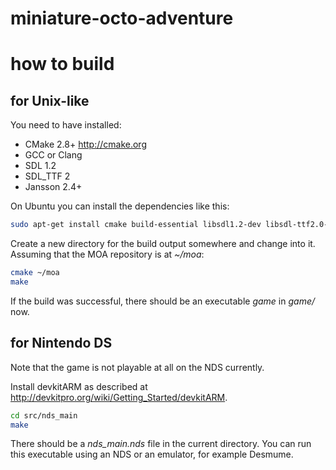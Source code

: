 miniature-octo-adventure
========================

how to build
============

for Unix-like
-------------

You need to have installed:
- CMake 2.8+ http://cmake.org
- GCC or Clang
- SDL 1.2
- SDL_TTF 2
- Jansson 2.4+

On Ubuntu you can install the dependencies like this:
```sh
sudo apt-get install cmake build-essential libsdl1.2-dev libsdl-ttf2.0-dev libjansson-dev
```

Create a new directory for the build output somewhere and change into it.
Assuming that the MOA repository is at *~/moa*:
```sh
cmake ~/moa
make
```

If the build was successful, there should be an executable *game* in *game/* now.

for Nintendo DS
---------------

Note that the game is not playable at all on the NDS currently.

Install devkitARM as described at http://devkitpro.org/wiki/Getting_Started/devkitARM.

```sh
cd src/nds_main
make
```

There should be a *nds_main.nds* file in the current directory. You can run this executable using an NDS or an emulator, for example Desmume.
